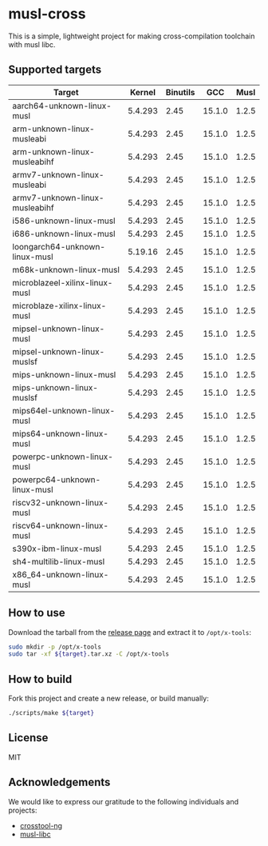 # musl-cross

This is a simple, lightweight project for making cross-compilation toolchain with musl libc.

## Supported targets

| Target                         | Kernel  | Binutils | GCC    | Musl   |
|--------------------------------|---------|----------|--------|--------|
| aarch64-unknown-linux-musl     | 5.4.293 | 2.45     | 15.1.0 | 1.2.5  |
| arm-unknown-linux-musleabi     | 5.4.293 | 2.45     | 15.1.0 | 1.2.5  |
| arm-unknown-linux-musleabihf   | 5.4.293 | 2.45     | 15.1.0 | 1.2.5  |
| armv7-unknown-linux-musleabi   | 5.4.293 | 2.45     | 15.1.0 | 1.2.5  |
| armv7-unknown-linux-musleabihf | 5.4.293 | 2.45     | 15.1.0 | 1.2.5  |
| i586-unknown-linux-musl        | 5.4.293 | 2.45     | 15.1.0 | 1.2.5  |
| i686-unknown-linux-musl        | 5.4.293 | 2.45     | 15.1.0 | 1.2.5  |
| loongarch64-unknown-linux-musl | 5.19.16 | 2.45     | 15.1.0 | 1.2.5  |
| m68k-unknown-linux-musl        | 5.4.293 | 2.45     | 15.1.0 | 1.2.5  |
| microblazeel-xilinx-linux-musl | 5.4.293 | 2.45     | 15.1.0 | 1.2.5  |
| microblaze-xilinx-linux-musl   | 5.4.293 | 2.45     | 15.1.0 | 1.2.5  |
| mipsel-unknown-linux-musl      | 5.4.293 | 2.45     | 15.1.0 | 1.2.5  |
| mipsel-unknown-linux-muslsf    | 5.4.293 | 2.45     | 15.1.0 | 1.2.5  |
| mips-unknown-linux-musl        | 5.4.293 | 2.45     | 15.1.0 | 1.2.5  |
| mips-unknown-linux-muslsf      | 5.4.293 | 2.45     | 15.1.0 | 1.2.5  |
| mips64el-unknown-linux-musl    | 5.4.293 | 2.45     | 15.1.0 | 1.2.5  |
| mips64-unknown-linux-musl      | 5.4.293 | 2.45     | 15.1.0 | 1.2.5  |
| powerpc-unknown-linux-musl     | 5.4.293 | 2.45     | 15.1.0 | 1.2.5  |
| powerpc64-unknown-linux-musl   | 5.4.293 | 2.45     | 15.1.0 | 1.2.5  |
| riscv32-unknown-linux-musl     | 5.4.293 | 2.45     | 15.1.0 | 1.2.5  |
| riscv64-unknown-linux-musl     | 5.4.293 | 2.45     | 15.1.0 | 1.2.5  |
| s390x-ibm-linux-musl           | 5.4.293 | 2.45     | 15.1.0 | 1.2.5  |
| sh4-multilib-linux-musl        | 5.4.293 | 2.45     | 15.1.0 | 1.2.5  |
| x86_64-unknown-linux-musl      | 5.4.293 | 2.45     | 15.1.0 | 1.2.5  |

## How to use

Download the tarball from the [release page](https://github.com/cross-tools/musl-cross/releases) and extract it to `/opt/x-tools`:

```sh
sudo mkdir -p /opt/x-tools
sudo tar -xf ${target}.tar.xz -C /opt/x-tools
```

## How to build

Fork this project and create a new release, or build manually:

```sh
./scripts/make ${target}
```

## License

MIT

## Acknowledgements

We would like to express our gratitude to the following individuals and projects:

- [crosstool-ng](https://github.com/crosstool-ng/crosstool-ng)
- [musl-libc](https://musl.libc.org)
